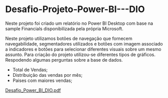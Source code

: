 # Desafio-Projeto-Power-BI---DIO
Neste projeto foi criado um relatório no Power BI Desktop com base na sample Financials disponibilizada pela própria Microsoft. 

Neste projeto utilizamos botões de navegação que fornecem navegabilidade, segmentadores utilizados e botões com imagem associado a indicadores e botões para selecionar diferentes visuais sobre um mesmo assunto. 
Para criação do projeto utilizou-se diferentes tipos de gráficos. Respodendo algumas perguntas sobre a base de dados.
- Total de Vendas;
- Distribuição das vendas por mês;
- Paises com maiores vendas;
 
[Desafio_Power_BI_DIO.pdf](https://github.com/user-attachments/files/21847587/Desafio_Power_BI_DIO.pdf)
